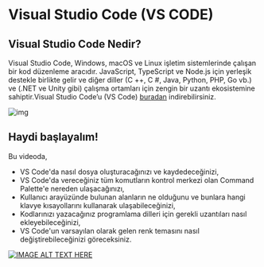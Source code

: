 # Visual Studio Code (VS CODE)

## Visual Studio Code Nedir?

Visual Studio Code, Windows, macOS ve Linux işletim sistemlerinde çalışan bir kod düzenleme aracıdır. JavaScript, TypeScript ve Node.js için yerleşik destekle birlikte gelir ve diğer diller (C ++, C #, Java, Python, PHP, Go vb.) ve (.NET ve Unity gibi) çalışma ortamları için zengin bir uzantı ekosistemine sahiptir.Visual Studio Code’u (VS Code) [buradan](https://code.visualstudio.com/) indirebilirsiniz. 

![img](https://lh6.googleusercontent.com/aoZu4-ZwEQHlH9WUgDooK8-FWXMYMG96rI3tH_DeezNjCr0-AzdGMN3ZB7ZSEYx9i51DFJQVbIsHpVXyxHmQvvl8Qq8lM6yD23AN1D82ovUv7I8g_6N1NhZlFElMseBc30-6Kx0eiQI)



## Haydi başlayalım!

Bu videoda,

- VS Code'da nasıl dosya oluşturacağınızı ve kaydedeceğinizi,
- VS Code'da vereceğiniz tüm komutların kontrol merkezi olan Command Palette'e nereden ulaşacağınızı,
- Kullanıcı arayüzünde bulunan alanların ne olduğunu ve bunlara hangi klavye kısayollarını kullanarak ulaşabileceğinizi,
- Kodlarınızı yazacağınız programlama dilleri için gerekli uzantıları nasıl ekleyebileceğinizi,
- VS Code'un varsayılan olarak gelen renk temasını nasıl değiştirebileceğinizi göreceksiniz.

[![IMAGE ALT TEXT HERE](https://img.youtube.com/vi/S320N3sxinE/0.jpg)](https://www.youtube.com/watch?v=S320N3sxinE)





